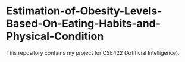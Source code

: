 # Estimation-of-Obesity-Levels-Based-On-Eating-Habits-and-Physical-Condition
This repository contains my project for CSE422 (Artificial Intelligence).
